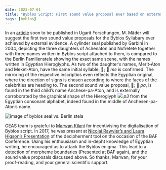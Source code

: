 ```yaml
---
date: 2023-07-01
title: "Byblos Script: First sound value proposal ever based on external (iconographic) evidence"
tags: [byblos]
---
```

In an [article](https://www.academia.edu/101593242/) soon to be published in Ugarit Forschungen, M. Mäder will suggest the first two sound value proposals for the Byblos Syllabary ever achieved by external evidence. A cylinder seal published by Garbini in 2004, depicting the three daughters of Achenaton and Nofretete together with three names written in Byblos script attached to them, is compared to the Berlin Familienstele showing the exact same scene, with the names written in Egyptian Hieroglyphs. As two of the daughter’s names, Merit-Aton and Meket-Aton, have the same initial syllable, ;  *me* is confirmed. The mirroring of the respective inscriptios even reflects the Egyptian original, where the direction of signs is chosen according to where the faces of the celebrities are heading to. The second sound value proposal, ;  *pa*, is found in the third child’s name Anchese-pa-Aton, and is externally corroborated by the graphical shape of the Hieroglyph <img style="display: inline" src="Hieroglyph-p3.png">  *p3* from the Egyptian consonant alphabet, indeed found in the middle of Anchesen-pa-Aton’s name.

![image of byblos seal vs. Berlin stela](byblos-seal-vs-berlin-stele.png)

GEAS team is grateful to [Marwan Kilani](https://unibasel.academia.edu/MarwanKilani/CurriculumVitae) for incentivising the digitalisation of Byblos script. In 2017, he was present at [Nicolai Rawyler’s and Laura Higson’s Presentation](https://bop.unibe.ch/baf/article/view/3651) of the decipherment tool on the occasion of the BAF Conference. Using his enthousiasm and in-depht knowledge of Egyptian writing, he encouraged us to attack the Byblos enigma. This lead to a detection of morpheme boundaries (Presented at BAF again), and the sound value proposals discussed above. So thanks, Marwan, for your proof-reading, and your general scientific support.
